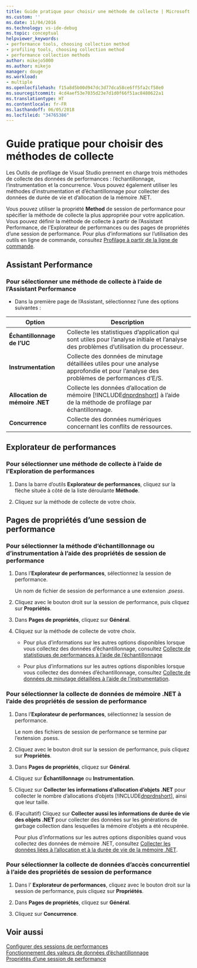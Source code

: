 ```yaml
---
title: Guide pratique pour choisir une méthode de collecte | Microsoft Docs
ms.custom: ''
ms.date: 11/04/2016
ms.technology: vs-ide-debug
ms.topic: conceptual
helpviewer_keywords:
- performance tools, choosing collection method
- profiling tools, choosing collection method
- performance collection methods
author: mikejo5000
ms.author: mikejo
manager: douge
ms.workload:
- multiple
ms.openlocfilehash: f15a8d5b00d947dc3d77dca58ce6ff5fa2cf58e0
ms.sourcegitcommit: 4cd4aef53e7035d23e7d1d0f66f51ac8480622a1
ms.translationtype: HT
ms.contentlocale: fr-FR
ms.lasthandoff: 06/05/2018
ms.locfileid: "34765386"
---
```

# <a name="how-to-choose-collection-methods"></a>Guide pratique pour choisir des méthodes de collecte

Les Outils de profilage de Visual Studio prennent en charge trois méthodes de collecte des données de performances : l’échantillonnage, l’instrumentation et la concurrence. Vous pouvez également utiliser les méthodes d’instrumentation et d’échantillonnage pour collecter des données de durée de vie et d’allocation de la mémoire .NET.

Vous pouvez utiliser la propriété **Method** de session de performance pour spécifier la méthode de collecte la plus appropriée pour votre application. Vous pouvez définir la méthode de collecte à partir de l’Assistant Performance, de l’Explorateur de performances ou des pages de propriétés d’une session de performance. Pour plus d’informations sur l’utilisation des outils en ligne de commande, consultez [Profilage à partir de la ligne de commande](../profiling/using-the-profiling-tools-from-the-command-line.md).

## <a name="performance-wizard"></a>Assistant Performance

### <a name="to-select-a-collection-method-using-the-performance-wizard"></a>Pour sélectionner une méthode de collecte à l’aide de l’Assistant Performance

- Dans la première page de l’Assistant, sélectionnez l’une des options suivantes :

|Option|Description|
|------------|-----------------|
|**Échantillonnage de l’UC**|Collecte les statistiques d’application qui sont utiles pour l’analyse initiale et l’analyse des problèmes d’utilisation du processeur.|
|**Instrumentation**|Collecte des données de minutage détaillées utiles pour une analyse approfondie et pour l’analyse des problèmes de performances d’E/S.|
|**Allocation de mémoire .NET**|Collecte les données d’allocation de mémoire [!INCLUDE[dnprdnshort](../code-quality/includes/dnprdnshort_md.md)] à l’aide de la méthode de profilage par échantillonnage.|
|**Concurrence**|Collecte des données numériques concernant les conflits de ressources.|

## <a name="performance-explorer"></a>Explorateur de performances

### <a name="to-select-a-collection-method-using-performance-explorer"></a>Pour sélectionner une méthode de collecte à l’aide de l’Exploration de performances

1. Dans la barre d’outils **Explorateur de performances**, cliquez sur la flèche située à côté de la liste déroulante **Méthode**.

2. Cliquez sur la méthode de collecte de votre choix.

## <a name="performance-session-property-pages"></a>Pages de propriétés d’une session de performance

### <a name="to-select-the-sampling-or-instrumentation-method-using-performance-session-properties"></a>Pour sélectionner la méthode d’échantillonnage ou d’instrumentation à l’aide des propriétés de session de performance

1. Dans l’**Explorateur de performances**, sélectionnez la session de performance.

     Un nom de fichier de session de performance a une extension .*psess*.

2. Cliquez avec le bouton droit sur la session de performance, puis cliquez sur **Propriétés**.

3. Dans **Pages de propriétés**, cliquez sur **Général**.

4. Cliquez sur la méthode de collecte de votre choix.

    - Pour plus d’informations sur les autres options disponibles lorsque vous collectez des données d’échantillonnage, consultez [Collecte de statistiques de performances à l’aide de l’échantillonnage](../profiling/collecting-performance-statistics-by-using-sampling.md)

    - Pour plus d’informations sur les autres options disponibles lorsque vous collectez des données d’échantillonnage, consultez [Collecte de données de minutage détaillées à l’aide de l’instrumentation](../profiling/collecting-detailed-timing-data-by-using-instrumentation.md).

### <a name="to-select-net-memory-data-collection-by-using-performance-session-properties"></a>Pour sélectionner la collecte de données de mémoire .NET à l’aide des propriétés de session de performance

1. Dans l’**Explorateur de performances**, sélectionnez la session de performance.

     Le nom des fichiers de session de performance se termine par l’extension .psess.

2. Cliquez avec le bouton droit sur la session de performance, puis cliquez sur **Propriétés**.

3. Dans **Pages de propriétés**, cliquez sur **Général**.

4. Cliquez sur **Échantillonnage** ou **Instrumentation**.

5. Cliquez sur **Collecter les informations d’allocation d’objets .NET** pour collecter le nombre d’allocations d’objets [!INCLUDE[dnprdnshort](../code-quality/includes/dnprdnshort_md.md)], ainsi que leur taille.

6. (Facultatif) Cliquez sur **Collecter aussi les informations de durée de vie des objets .NET** pour collecter des données sur les générations de garbage collection dans lesquelles la mémoire d’objets a été récupérée.

     Pour plus d’informations sur les autres options disponibles quand vous collectez des données de mémoire .NET, consultez [Collecter les données liées à l’allocation et à la durée de vie de la mémoire .NET](../profiling/collecting-dotnet-memory-allocation-and-lifetime-data.md).

### <a name="to-select-concurrency-data-collection-by-using-performance-session-properties"></a>Pour sélectionner la collecte de données d’accès concurrentiel à l’aide des propriétés de session de performance

1. Dans l’ **Explorateur de performances**, cliquez avec le bouton droit sur la session de performance, puis cliquez sur **Propriétés**.

2. Dans **Pages de propriétés**, cliquez sur **Général**.

3. Cliquez sur **Concurrence**.

## <a name="see-also"></a>Voir aussi

[Configurer des sessions de performances](../profiling/configuring-performance-sessions.md)  
[Fonctionnement des valeurs de données d’échantillonnage](../profiling/understanding-sampling-data-values.md)  
[Propriétés d’une session de performance](../profiling/performance-session-properties.md)